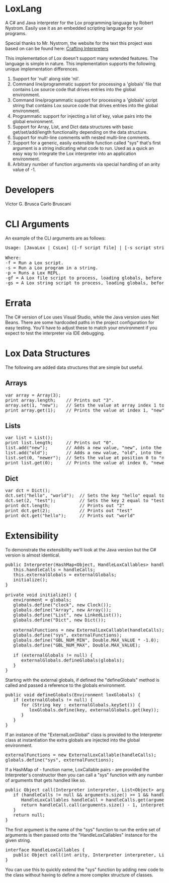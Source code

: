 # LoxLang
A C# and Java interpreter for the Lox programming language by Robert Nystrom. Easily use it as an embedded scripting language for your programs.

Special thanks to Mr. Nystrom, the website for the text this project was based on can be found here:
[Crafting Interpreters](https://craftinginterpreters.com/)

This implementation of Lox doesn't support many extended features. The language is simple in nature. This implementation supports the following unique implementation differences.

1. Support for 'null' along side 'nil'.
2. Command line/programmatic support for processing a 'globals' file that contains Lox source code that drives entries into the global environment.
3. Command line/programmatic support for processing a 'globals' script string that contains Lox source code that drives entries into the global environment.
4. Programmatic support for injecting a list of key, value pairs into the global environment.
5. Support for Array, List, and Dict data structures with basic get/set/add/length functionality depending on the data structure.
6. Support for multi-line comments with nested multi-line comments.
7. Support for a generic, easily extensible function called "sys" that's first argument is a string indicating what code to run. Used as a quick an easy way to integrate the Lox interpreter into an application environment.
8. Arbitrary number of function arguments via special handling of an arity value of -1.

# Developers
Victor G. Brusca
Carlo Bruscani

# CLI Arguments
An example of the CLI arguments are as follows:

<pre>
Usage: [JavaLox | CsLox] ([-f script file] | [-s script string] | [-p REPL]) & [-gf script file] [-gs script string]

Where:
-f = Run a Lox script.
-s = Run a Lox program in a string.
-p = Runs a Lox REPL.
-gf = A Lox file script to process, loading globals, before running the intended script.
-gs = A Lox string script to process, loading globals, before running the intended script.   
</pre>

# Errata
The C# version of Lox uses Visual Studio, while the Java version uses Net Beans. There are some hardcoded paths in the project configuration for easy testing. You'll have to adjust these to match your environment if you expect to test the interpreter via IDE debugging.

# Lox Data Structures
The following are added data structures that are simple but useful.

## Arrays
<pre>
var array = Array(3);
print array.length;    // Prints out "3".
array.set(1, "new");   // Sets the value at array index 1 to "new"
print array.get(1);    // Prints the value at index 1, "new".
</pre>

## Lists
<pre>
var list = List();
print list.length;     // Prints out "0".
list.add("new");       // Adds a new value, "new", into the list.
list.add("old");       // Adds a new value, "old", into the list.
list.set(0, "newer");  // Sets the value at position 0 to "newer"
print list.get(0);     // Prints the value at index 0, "newer".
</pre>

## Dict
<pre>
var dct = Dict();
dct.set("hello", "world");  // Sets the key "hello" equal to "world"
dct.set(2, "test");         // Sets the key 2 equal to "test"
print dct.length;           // Prints out "2"
print dct.get(2);           // Prints out "test"
print dct.get("hello");     // Prints out "world"
</pre>

# Extensibility
To demonstrate the extensibility we'll look at the Java version but the C# version is almost identical.

<pre>
public Interpreter(HashMap&lt;Object, HandleLoxCallables&gt; handleCalls, HandleLoxGlobals externalGlobals) {
   this.handleCalls = handleCalls;
   this.externalGlobals = externalGlobals;
   initialize();
}

private void initialize() {
   environment = globals;
   globals.define("clock", new Clock());
   globals.define("Array", new Array());
   globals.define("List", new LinkedList());
   globals.define("Dict", new Dict());      

   externalFunctions = new ExternalLoxCallable(handleCalls);
   globals.define("sys", externalFunctions);
   globals.define("GBL_NUM_MIN", Double.MAX_VALUE * -1.0);       //-1.7976931348623157E+308
   globals.define("GBL_NUM_MAX", Double.MAX_VALUE);              // 1.7976931348623157E+308

   if (externalGlobals != null) {
      externalGlobals.defineGlobals(globals);
   }
}
</pre>

Starting with the external globals, if defined the "defineGlobals" method is called and passed a reference to the globals environment.

<pre>
public void defineGlobals(Environment loxGlobals) {
   if (externalGlobals != null) {
      for (String key : externalGlobals.keySet()) {
         loxGlobals.define(key, externalGlobals.get(key));
      }
   }
}
</pre>

If an instance of the "ExternalLoxGlobal" class is provided to the Interpreter class at instantiation the extra globals are injected into the global environment.

<pre>
externalFunctions = new ExternalLoxCallable(handleCalls);
globals.define("sys", externalFunctions);  
</pre>

If a HashMap of - function name, LoxCallable pairs - are provided the Interpreter's constructor then you can call a "sys" function with any number of arguments that gets handled like so.

<pre>
public Object call(Interpreter interpreter, List&lt;Object&gt; arguments) {
   if (handleCalls != null && arguments.size() >= 1 && handleCalls.containsKey(arguments.get(0))) {
      HandleLoxCallables handleCall = handleCalls.get(arguments.get(0));
      return handleCall.call(arguments.size() - 1, interpreter, arguments);
   }
   return null;  
}
</pre>

The first argument is the name of the "sys" function to run the entire set of arguments is then passed onto the "HandleLoxCallables" instance for the given string.

<pre>
interface HandleLoxCallables {
   public Object call(int arity, Interpreter interpreter, List&lt;Object&gt; arguments);
}
</pre>

You can use this to quickly extend the "sys" function by adding new code to the class without having to define a more complex structure of classes.
